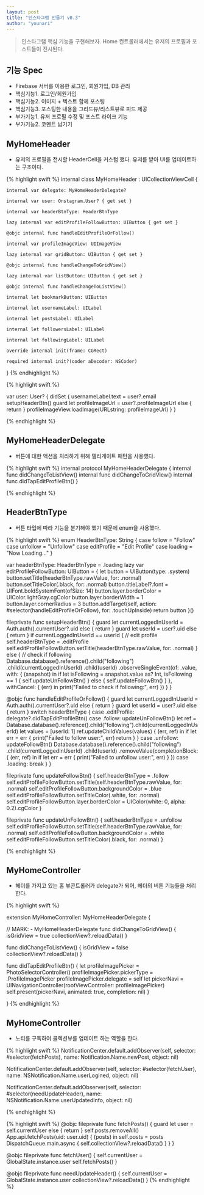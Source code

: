 ```yaml
---
layout: post
title: "인스타그램 만들기 v0.3"
author: "younari"
---
```


> 인스타그램 핵심 기능을 구현해보자. Home 컨트롤러에서는 유저의 프로필과 포스트들이 전시된다.

## 기능 Spec
- Firebase 서버를 이용한 로그인, 회원가입, DB 관리
- 핵심기능1. 로그인/회원가입
- 핵심기능2. 이미지 + 텍스트 함께 포스팅
- 핵심기능3. 포스팅한 내용을 그리드뷰/리스트뷰로 피드 제공
- 부가기능1. 유저 프로필 수정 및 포스트 라이크 기능
- 부가기능2. 코멘트 남기기

## MyHomeHeader
- 유저의 프로필을 전시할 HeaderCell을 커스텀 했다. 유저를 받아 UI를 업데이트하는 구조이다.

{% highlight swift %}
internal class MyHomeHeader : UICollectionViewCell {

    internal var delegate: MyHomeHeaderDelegate?

    internal var user: Onstagram.User? { get set }

    internal var headerBtnType: HeaderBtnType

    lazy internal var editProfileFollowButton: UIButton { get set }

    @objc internal func handleEditProfileOrFollow()

    internal var profileImageView: UIImageView

    lazy internal var gridButton: UIButton { get set }

    @objc internal func handleChangeToGridView()

    lazy internal var listButton: UIButton { get set }

    @objc internal func handleChangeToListView()

    internal let bookmarkButton: UIButton

    internal let usernameLabel: UILabel

    internal let postsLabel: UILabel

    internal let followersLabel: UILabel

    internal let followingLabel: UILabel

    override internal init(frame: CGRect)

    required internal init?(coder aDecoder: NSCoder)
}
{% endhighlight %}


{% highlight swift %}

var user: User? {
        didSet {
            usernameLabel.text = user?.email
            setupHeaderBtn()
            guard let profileImageUrl = user?.profileImageUrl else { return }
            profileImageView.loadImage(URLstring: profileImageUrl)
        }
    }

{% endhighlight %}



## MyHomeHeaderDelegate
- 버튼에 대한 액션을 처리하기 위해 델리게이트 패턴을 사용했다.

{% highlight swift %}
internal protocol MyHomeHeaderDelegate {
    internal func didChangeToListView()
    internal func didChangeToGridView()
    internal func didTapEditProfileBtn()
}

{% endhighlight %}

## HeaderBtnType
- 버튼 타입에 따라 기능을 분기해야 했기 때문에 enum을 사용했다.

{% highlight swift %}
enum HeaderBtnType: String {
    case follow = "Follow"
    case unfollow = "Unfollow"
    case editProfile = "Edit Profile"
    case loading = "Now Loading..."
}

var headerBtnType: HeaderBtnType = .loading
lazy var editProfileFollowButton: UIButton = {
    let button = UIButton(type: .system)
    button.setTitle(headerBtnType.rawValue, for: .normal)
    button.setTitleColor(.black, for: .normal)
    button.titleLabel?.font = UIFont.boldSystemFont(ofSize: 14)
    button.layer.borderColor = UIColor.lightGray.cgColor
    button.layer.borderWidth = 1
    button.layer.cornerRadius = 3
    button.addTarget(self, action: #selector(handleEditProfileOrFollow), for: .touchUpInside)
    return button
}()
    
fileprivate func setupHeaderBtn() {
    guard let currentLoggedInUserId = Auth.auth().currentUser?.uid else { return }
    guard let userId = user?.uid else { return }
    if currentLoggedInUserId == userId {
        // edit profile
        self.headerBtnType = .editProfile
        self.editProfileFollowButton.setTitle(headerBtnType.rawValue, for: .normal)
    } else {
        // check if following
        Database.database().reference().child("following")
            .child(currentLoggedInUserId)
            .child(userId)
            .observeSingleEvent(of: .value, with: { (snapshot) in
                if let isFollowing = snapshot.value as? Int, isFollowing == 1 {
                    self.updateUnFollowBtn()
                } else {
                    self.updateFollowBtn()
                }
            }, withCancel: { (err) in
                print("Failed to check if following:", err)
            })
    }
}
    
@objc func handleEditProfileOrFollow() {
    guard let currentLoggedInUserId = Auth.auth().currentUser?.uid else { return }
    guard let userId = user?.uid else { return }
    switch headerBtnType {
    case .editProfile:
        delegate?.didTapEditProfileBtn()
    case .follow:
        updateUnFollowBtn()
        let ref = Database.database().reference().child("following").child(currentLoggedInUserId)
        let values = [userId: 1]
        ref.updateChildValues(values) { (err, ref) in
            if let err = err {
                print("Failed to follow user:", err)
                return
            }
        }
    case .unfollow:
        updateFollowBtn()
        Database.database().reference().child("following")
            .child(currentLoggedInUserId)
            .child(userId)
            .removeValue(completionBlock: { (err, ref) in
                if let err = err {
                    print("Failed to unfollow user:", err)
                }
            })
    case .loading:
        break
    }
}
    
fileprivate func updateFollowBtn() {
    self.headerBtnType = .follow
    self.editProfileFollowButton.setTitle(self.headerBtnType.rawValue, for: .normal)
    self.editProfileFollowButton.backgroundColor = .blue
    self.editProfileFollowButton.setTitleColor(.white, for: .normal)
    self.editProfileFollowButton.layer.borderColor = UIColor(white: 0, alpha: 0.2).cgColor
}
    
fileprivate func updateUnFollowBtn() {
    self.headerBtnType = .unfollow
    self.editProfileFollowButton.setTitle(self.headerBtnType.rawValue, for: .normal)
    self.editProfileFollowButton.backgroundColor = .white
    self.editProfileFollowButton.setTitleColor(.black, for: .normal)
}
    
{% endhighlight %}


## MyHomeController
- 헤더를 가지고 있는 홈 뷰콘트롤러가 delegate가 되어, 헤더의 버튼 기능들을 처리한다.

{% highlight swift %}

extension MyHomeController: MyHomeHeaderDelegate {
   
// MARK: - MyHomeHeaderDelegate
func didChangeToGridView() {
    isGridView = true
    collectionView?.reloadData()
}
    
func didChangeToListView() {
    isGridView = false
    collectionView?.reloadData()
}
    
func didTapEditProfileBtn() {
    let profileImagePicker = PhotoSelectorController()
    profileImagePicker.pickerType = .ProfileImagePicker
    profileImagePicker.delegate = self
    let pickerNavi = UINavigationController(rootViewController: profileImagePicker)
    self.present(pickerNavi, animated: true, completion: nil)
}
    
}
{% endhighlight %}

## MyHomeController
- 노티를 구독하여 콜렉션뷰를 업데이트 하는 역할을 한다.

{% highlight swift %}
NotificationCenter.default.addObserver(self,
                                               selector: #selector(fetchPosts),
                                               name: Notification.Name.newPost,
                                               object: nil)
        
NotificationCenter.default.addObserver(self,
                                       selector: #selector(fetchUser),
                                       name: NSNotification.Name.userLogined,
                                       object: nil)
    
NotificationCenter.default.addObserver(self,
                                       selector: #selector(needUpdateHeader),
                                       name: NSNotification.Name.userUpdatedInfo,
                                       object: nil)
                                               
{% endhighlight %}

{% highlight swift %}
@objc fileprivate func fetchPosts() {
        guard  let user = self.currentUser else { return }
        self.posts.removeAll()
        App.api.fetchPosts(uid: user.uid) { (posts) in
            self.posts = posts
            DispatchQueue.main.async {
                self.collectionView?.reloadData()
            }
        }
    }
    
@objc fileprivate func fetchUser() {
    self.currentUser = GlobalState.instance.user
    self.fetchPosts()
}
    
@objc fileprivate func needUpdateHeader() {
    self.currentUser = GlobalState.instance.user
    collectionView?.reloadData()
}
{% endhighlight %}


